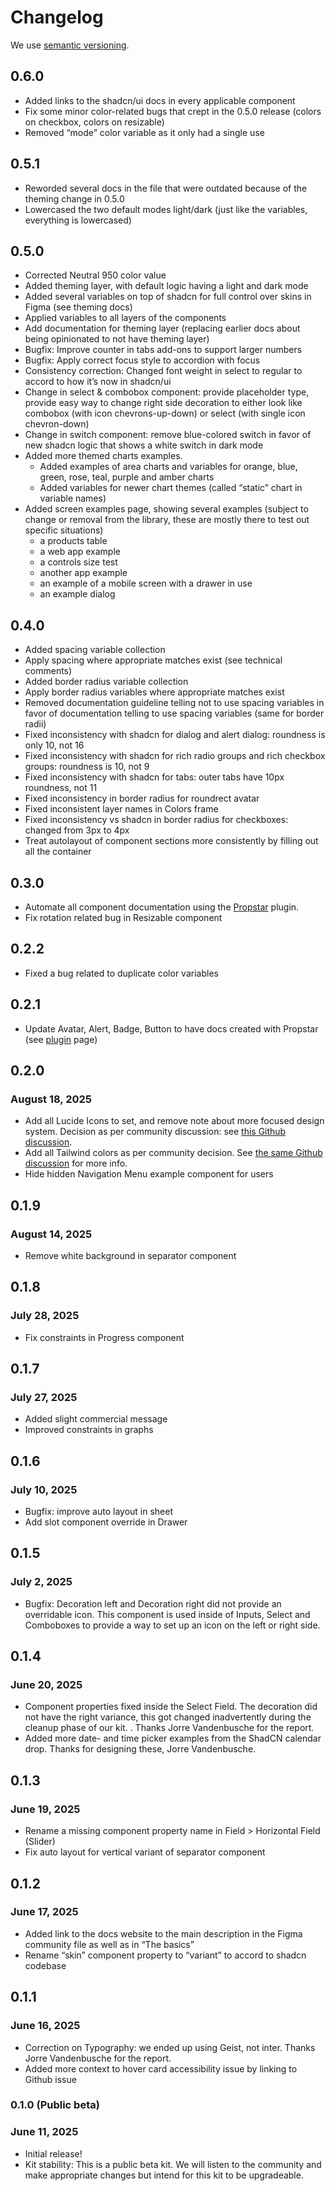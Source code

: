 # Changelog

We use [semantic versioning](https://semver.org/).

## 0.6.0

* Added links to the shadcn/ui docs in every applicable component
* Fix some minor color-related bugs that crept in the 0.5.0 release (colors on checkbox, colors on resizable)
* Removed “mode” color variable as it only had a single use

## 0.5.1

* Reworded several docs in the file that were outdated because of the theming change in 0.5.0
* Lowercased the two default modes light/dark (just like the variables, everything is lowercased)

## 0.5.0

* Corrected Neutral 950 color value
* Added theming layer, with default logic having a light and dark mode
* Added several variables on top of shadcn for full control over skins in Figma (see theming docs)
* Applied variables to all layers of the components
* Add documentation for theming layer (replacing earlier docs about being opinionated to not have theming layer)
* Bugfix: Improve counter in tabs add-ons to support larger numbers
* Bugfix: Apply correct focus style to accordion with focus
* Consistency correction: Changed font weight in select to regular to accord to how it’s now in shadcn/ui
* Change in select & combobox component: provide placeholder type, provide easy way to change right side decoration to either look like combobox (with icon chevrons-up-down) or select (with single icon chevron-down)
* Change in switch component: remove blue-colored switch in favor of new shadcn logic that shows a white switch in dark mode
* Added more themed charts examples.
  * Added examples of area charts and variables for orange, blue, green, rose, teal, purple and amber charts
  * Added variables for newer chart themes (called “static” chart in variable names)
* Added screen examples page, showing several examples (subject to change or removal from the library, these are mostly there to test out specific situations)
  * a products table
  * a web app example
  * a controls size test
  * another app example
  * an example of a mobile screen with a drawer in use
  * an example dialog

## 0.4.0

* Added spacing variable collection
* Apply spacing where appropriate matches exist (see technical comments)
* Added border radius variable collection
* Apply border radius variables where appropriate matches exist
* Removed documentation guideline telling not to use spacing variables in favor of documentation telling to use spacing variables (same for border radii)
* Fixed inconsistency with shadcn for dialog and alert dialog: roundness is only 10, not 16
* Fixed inconsistency with shadcn for rich radio groups and rich checkbox groups: roundness is 10, not 9
* Fixed inconsistency with shadcn for tabs: outer tabs have 10px roundness, not 11
* Fixed inconsistency in border radius for roundrect avatar
* Fixed inconsistent layer names in Colors frame
* Fixed inconsistency vs shadcn in border radius for checkboxes: changed from 3px to 4px
* Treat autolayout of component sections more consistently by filling out all the container

## 0.3.0

* Automate all component documentation using the [Propstar](https://www.figma.com/community/plugin/1116018586739867857/propstar) plugin.
* Fix rotation related bug in Resizable component 

## 0.2.2

* Fixed a bug related to duplicate color variables

## 0.2.1

* Update Avatar, Alert, Badge, Button to have docs created with Propstar (see [plugin](https://www.figma.com/community/plugin/1116018586739867857/propstar) page)

## 0.2.0

### August 18, 2025

* Add all Lucide Icons to set, and remove note about more focused design system. Decision as per community discussion: see [this Github discussion](https://github.com/Obra-Studio/shadcn-ui-kit/discussions/45).
* Add all Tailwind colors as per community decision. See [the same Github discussion](https://github.com/Obra-Studio/shadcn-ui-kit/discussions/45) for more info.
* Hide hidden Navigation Menu example component for users

## 0.1.9

### August 14, 2025

* Remove white background in separator component

## 0.1.8

### July 28, 2025

* Fix constraints in Progress component

## 0.1.7

### July 27, 2025

* Added slight commercial message
* Improved constraints in graphs

## 0.1.6

### July 10, 2025

* Bugfix: improve auto layout in sheet
* Add slot component override in Drawer

## 0.1.5

### July 2, 2025

* Bugfix: Decoration left and Decoration right did not provide an overridable icon. This component is used inside of Inputs, Select and Comboboxes to provide a way to set up an icon on the left or right side.

## 0.1.4

### June 20, 2025

* Component properties fixed inside the Select Field. The decoration did not have the right variance, this got changed inadvertently during the cleanup phase of our kit. . Thanks Jorre Vandenbusche for the report.
* Added more date- and time picker examples from the ShadCN calendar drop. Thanks for designing these, Jorre Vandenbusche.

## 0.1.3

### June 19, 2025

* Rename a missing component property name in Field > Horizontal Field (Slider)
* Fix auto layout for vertical variant of separator component

## 0.1.2

### June 17, 2025

- Added link to the docs website to the main description in the Figma community file as well as in “The basics”
- Rename “skin” component property to “variant” to accord to shadcn codebase

## 0.1.1

### June 16, 2025

- Correction on Typography: we ended up using Geist, not inter. Thanks Jorre Vandenbusche for the report.
- Added more context to hover card accessibility issue by linking to Github issue

### 0.1.0 (Public beta)

### June 11, 2025

- Initial release!
- Kit stability: This is a public beta kit. We will listen to the community and make appropriate changes but intend for this kit to be upgradeable.

